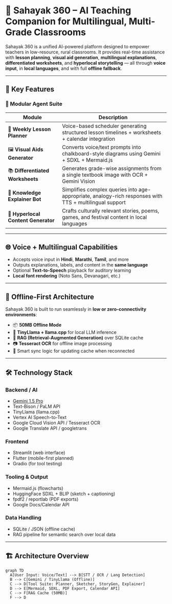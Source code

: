 # 🧠 Sahayak 360 – AI Teaching Companion for Multilingual, Multi-Grade Classrooms

Sahayak 360 is a unified AI-powered platform designed to empower teachers in low-resource, rural classrooms. It provides real-time assistance with **lesson planning**, **visual aid generation**, **multilingual explanations**, **differentiated worksheets**, and **hyperlocal storytelling** — all through **voice input**, in **local languages**, and with full **offline fallback**.

---

## 🚀 Key Features

### 🧩 Modular Agent Suite
| Module                          | Description |
|---------------------------------|-------------|
| 📅 **Weekly Lesson Planner**       | Voice-based scheduler generating structured lesson timelines + worksheets + calendar integration |
| 🖼️ **Visual Aids Generator**       | Converts voice/text prompts into chalkboard-style diagrams using Gemini + SDXL + Mermaid.js |
| 📚 **Differentiated Worksheets**   | Generates grade-wise assignments from a single textbook image with OCR + Gemini Vision |
| 🧠 **Knowledge Explainer Bot**     | Simplifies complex queries into age-appropriate, analogy-rich responses with TTS + multilingual support |
| 🏡 **Hyperlocal Content Generator**| Crafts culturally relevant stories, poems, games, and festival content in local languages |

---

## 🌐 Voice + Multilingual Capabilities

- Accepts voice input in **Hindi**, **Marathi**, **Tamil**, and more  
- Outputs explanations, labels, and content in the **same language**  
- Optional **Text-to-Speech** playback for auditory learning  
- **Local font rendering** (Noto Sans, Devanagari, etc.)

---

## 📶 Offline-First Architecture

Sahayak 360 is built to run seamlessly in **low or zero-connectivity environments**:

- 📦 **50MB Offline Mode**
- 🧠 **TinyLlama + llama.cpp** for local LLM inference
- 🔎 **RAG (Retrieval-Augmented Generation)** over SQLite cache
- 📷 **Tesseract OCR** for offline image processing
- 🔄 Smart sync logic for updating cache when reconnected

---

## 🛠️ Technology Stack

### Backend / AI
- [Gemini 1.5 Pro](https://ai.google.dev)
- Text-Bison / PaLM API
- TinyLlama (llama.cpp)
- Vertex AI Speech-to-Text
- Google Cloud Vision API / Tesseract OCR
- Google Translate API / googletrans

### Frontend
- Streamlit (web interface)
- Flutter (mobile-first planned)
- Gradio (for tool testing)

### Tooling & Output
- Mermaid.js (flowcharts)
- HuggingFace SDXL + BLIP (sketch + captioning)
- fpdf2 / reportlab (PDF exports)
- Google Docs/Calendar API

### Data Handling
- SQLite / JSON (offline cache)
- RAG pipeline for semantic search over local data

---

## 🏗️ Architecture Overview

```mermaid
graph TD
  A[User Input: Voice/Text] --> B[STT / OCR / Lang Detection]
  B --> C[Gemini / TinyLlama (Offline)]
  C --> D[Tool Suite: Planner, Sketcher, StoryGen, Explainer]
  D --> E[Mermaid, SDXL, PDF Export, Calendar API]
  C --> F[RAG Cache (50MB)]
  F --> D
```

